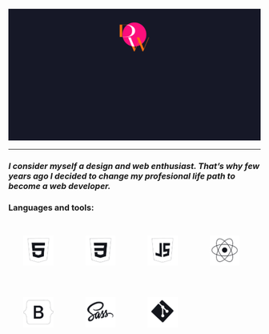 <p align="center">
  <img src="./Greeting.gif" alt="Greeting GIF" />
</p>

___
### _I consider myself a design and web enthusiast. That’s why few years ago I decided to change my profesional life path to become a web developer._




### Languages and tools:
<img width="60px" 
    style="margin: 30px"
    src="./dev-logos/html.png"> 
<img width="60px" 
    style="margin: 30px"
    src="./dev-logos/css.png">
<img width="60px" 
    style="margin: 30px"
    src="./dev-logos/js.png">
<img width="60px" 
    style="margin: 30px"
    src="./dev-logos/react.png">
<img width="60px" 
    style="margin: 30px"
    src="./dev-logos/bootstrap.png">
<img width="60px" 
    style="margin: 30px"
    src="./dev-logos/sass.png">
<img width="60px" 
    style="margin: 30px"
    src="./dev-logos/git.png"> 


<!--
**rociodw/rociodw** is a ✨ _special_ ✨ repository because its `README.md` (this file) appears on your GitHub profile.

Here are some ideas to get you started:

- 🔭 I’m currently working on ...
- 🌱 I’m currently learning ...
- 👯 I’m looking to collaborate on ...
- 🤔 I’m looking for help with ...
- 💬 Ask me about ...
- 📫 How to reach me: ...
- 😄 Pronouns: ...
- ⚡ Fun fact: ...
-->
